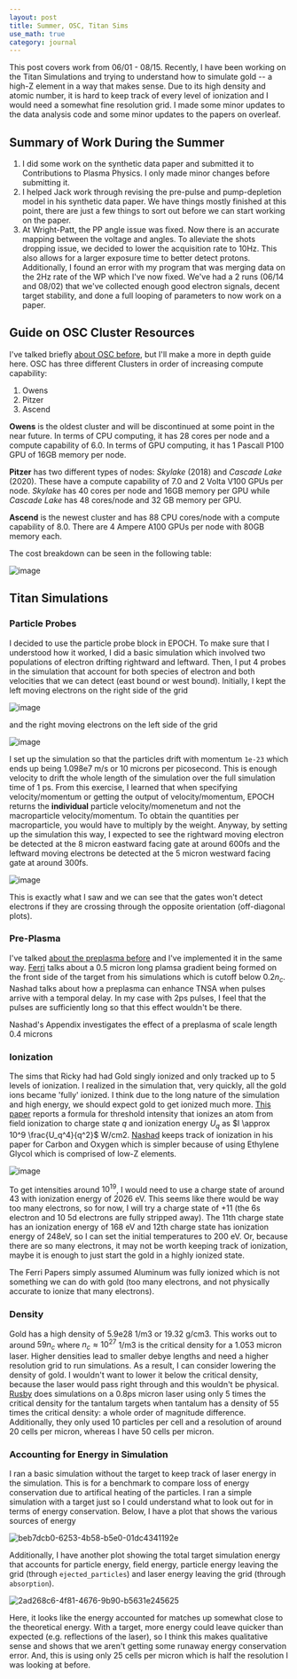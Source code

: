 ```yaml
---
layout: post
title: Summer, OSC, Titan Sims
use_math: true
category: journal
---
```


This post covers work from 06/01 - 08/15. Recently, I have been working on the Titan Simulations and trying to understand how to simulate gold -- a high-Z element in a way that makes sense. Due to its high density and atomic number, it is hard to keep track of every level of ionization and I would need a somewhat fine resolution grid. I made some minor updates to the data analysis code and some minor updates to the papers on overleaf.

## Summary of Work During the Summer

1. I did some work on the synthetic data paper and submitted it to Contributions to Plasma Physics. I only made minor changes before submitting it.
2. I helped Jack work through revising the pre-pulse and pump-depletion model in his synthetic data paper. We have things mostly finished at this point, there are just a few things to sort out before we can start working on the paper.
3. At Wright-Patt, the PP angle issue was fixed. Now there is an accurate mapping between the voltage and angles. To alleviate the shots dropping issue, we decided to lower the acquisition rate to 10Hz. This also allows for a larger exposure time to better detect protons. Additionally, I found an error with my program that was merging data on the 2Hz rate of the WP which I've now fixed. We've had a 2 runs (06/14 and 08/02) that we've collected enough good electron signals, decent target stability, and done a full looping of parameters to now work on a paper.

## Guide on OSC Cluster Resources

I've talked briefly [about OSC before](https://ronak-n-desai.github.io/23spr3/), but I'll make a more in depth guide here. OSC has three different Clusters in order of increasing compute capability:  

1. Owens
2. Pitzer
3. Ascend 

**Owens** is the oldest cluster and will be discontinued at some point in the near future. In terms of CPU computing, it has 28 cores per node and a compute capability of 6.0. In terms of GPU computing, it has 1 Pascall P100 GPU of 16GB memory per node. 

**Pitzer** has two different types of nodes: *Skylake* (2018) and *Cascade Lake* (2020). These have a compute capability of 7.0 and 2 Volta V100 GPUs per node. *Skylake* has 40 cores per node and 16GB memory per GPU while *Cascade Lake* has 48 cores/node and 32 GB memory per GPU.

**Ascend** is the newest cluster and has 88 CPU cores/node with a compute capability of 8.0. There are 4 Ampere A100 GPUs per node with 80GB memory each.

The cost breakdown can be seen in the following table: 

![image](https://github.com/user-attachments/assets/02ee775b-8db0-441a-a418-c6fb0ed9a1c0)

## Titan Simulations

### Particle Probes

I decided to use the particle probe block in EPOCH. To make sure that I understood how it worked, I did a basic simulation which involved two populations of electron drifting rightward and leftward. Then, I put 4 probes in the simulation that account for both species of electron and both velocities that we can detect (east bound or west bound). Initially, I kept the left moving electrons on the right side of the grid

![image](https://github.com/user-attachments/assets/df41ae19-1c17-4dc6-857c-3c65020e7c3f)

and the right moving electrons on the left side of the grid

![image](https://github.com/user-attachments/assets/7fa6c84b-bab0-4a70-a2a5-72dbddac8504)

I set up the simulation so that the particles drift with momentum `1e-23` which ends up being 1.098e7 m/s or 10 microns per picosecond. This is enough velocity to drift the whole length of the simulation over the full simulation time of 1 ps. From this exercise, I learned that when specifying velocity/momentum or getting the output of velocity/momentum, EPOCH returns the **individual** particle velocity/momenetum and not the macroparticle velocity/momentum. To obtain the quantities per macroparticle, you would have to multiply by the weight. Anyway, by setting up the simulation this way, I expected to see the rightward moving electron be detected at the 8 micron eastward facing gate at around 600fs and the leftward moving electrons be detected at the 5 micron westward facing gate at around 300fs. 

![image](https://github.com/user-attachments/assets/15215e40-5a75-436d-bb1b-a89ad262208f)

This is exactly what I saw and we can see that the gates won't detect electrons if they are crossing through the opposite orientation (off-diagonal plots).

### Pre-Plasma

I've talked [about the preplasma before](https://ronak-n-desai.github.io/23aut6/) and I've implemented it in the same way. [Ferri](https://www.semanticscholar.org/paper/Proton-acceleration-by-a-pair-of-successive-laser-Ferri-Senje/5bf28b37ce02bdcc739795376db939c9b87c3aca) talks about a 0.5 micron long plamsa gradient being formed on the front side of the target from his simulations which is cutoff below $0.2 n_c$. Nashad talks about how a preplasma can enhance TNSA when pulses arrive with a temporal delay. In my case with 2ps pulses, I feel that the pulses are sufficiently long so that this effect wouldn't be there.

Nashad's Appendix investigates the effect of a preplasma of scale length 0.4 microns

### Ionization 

The sims that Ricky had had Gold singly ionized and only tracked up to 5 levels of ionization. I realized in the simulation that, very quickly, all the gold ions became 'fully' ionized. I think due to the long nature of the simulation and high energy, we should expect gold to get ionized much more. [This paper](https://pubs.aip.org/aip/pop/article/27/3/033108/1063071/Ionization-and-acceleration-of-multiply-charged) reports a formula for threshold intensity that ionizes an atom from field ionization to charge state $q$ and ionization energy $U_q$ as $I \approx 10^9 \frac{U_q^4}{q^2}$ W/cm2. [Nashad](https://pubs.aip.org/aip/pop/article/28/7/073103/594504/Particle-in-cell-modeling-of-a-potential) keeps track of ionization in his paper for Carbon and Oxygen which is simpler because of using Ethylene Glycol which is comprised of low-Z elements.

![image](https://github.com/user-attachments/assets/cf9de206-555a-489f-ae8a-7f43d5e81109)

To get intensities around $10^{19}$, I would need to use a charge state of around 43 with ionization energy of 2026 eV. This seems like there would be way too many electrons, so for now, I will try a charge state of +11 (the 6s electron and 10 5d electrons are fully stripped away). The 11th charge state has an ionization energy of 168 eV and 12th charge state has ionization energy of 248eV, so I can set the initial temperatures to 200 eV. Or, because there are so many electrons, it may not be worth keeping track of ionization, maybe it is enough to just start the gold in a highly ionized state. 

The Ferri Papers simply assumed Aluminum was fully ionized which is not something we can do with gold (too many electrons, and not physically accurate to ionize that many electrons).

### Density 

Gold has a high density of 5.9e28 1/m3 or 19.32 g/cm3. This works out to around $59 n_c$ where $n_c \approx 10^{27}$ 1/m3 is the critical density for a 1.053 micron laser. Higher densities lead to smaller debye lengths and need a higher resolution grid to run simulations. As a result, I can consider lowering the density of gold. I wouldn't want to lower it below the critical density, because the laser would pass right through and this wouldn't be physical. [Rusby](https://pubs.aip.org/aip/pop/article/30/2/023103/2869467/Enhanced-electron-acceleration-by-high-intensity?searchresult=1) does simulations on a 0.8ps micron laser using only 5 times the critical density for the tantalum targets when tantalum has a density of 55 times the critical density: a whole order of magnitude difference. Additionally, they only used 10 particles per cell and a resolution of around 20 cells per micron, whereas I have 50 cells per micron. 


### Accounting for Energy in Simulation

I ran a basic simulation without the target to keep track of laser energy in the simulation. This is for a benchmark to compare loss of energy conservation due to artifical heating of the particles. I ran a simple simulation with a target just so I could understand what to look out for in terms of energy conservation. Below, I have a plot that shows the various sources of energy 

![beb7dcb0-6253-4b58-b5e0-01dc4341192e](https://github.com/user-attachments/assets/2c309d03-b70f-44c6-b982-f30bdd39a80e)

Additionally, I have another plot showing the total target simulation energy that accounts for particle energy, field energy, particle energy leaving the grid (through `ejected_particles`) and laser energy leaving the grid (through `absorption`). 

![2ad268c6-4f81-4676-9b90-b5631e245625](https://github.com/user-attachments/assets/04facaa6-9a89-4fb5-8834-0c1e4d9d1cab)

Here, it looks like the energy accounted for matches up somewhat close to the theoretical energy. With a target, more energy could leave quicker than expected (e.g. reflections of the laser), so I think this makes qualitative sense and shows that we aren't getting some runaway energy conservation error. And, this is using only 25 cells per micron which is half the resolution I was looking at before.




